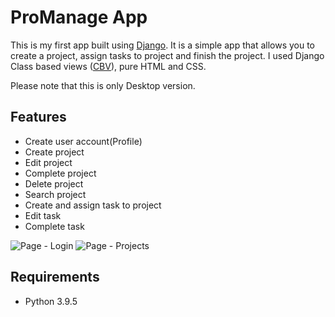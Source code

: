 # ProManage App

This is my first app built using [Django](https://www.djangoproject.com). It is a simple app that allows you to create a project, assign tasks to project and finish the project. I used Django Class based views ([CBV](https://docs.djangoproject.com/en/3.2/topics/class-based-views/)), pure HTML and CSS.

Please note that this is only Desktop version.

## Features

- Create user account(Profile)
- Create project
- Edit project
- Complete project
- Delete project
- Search project
- Create and assign task to project
- Edit task
- Complete task

![Page - Login](https://bookee.cz/wp-content/uploads/2021/11/login.png)
![Page - Projects](https://bookee.cz/wp-content/uploads/2021/11/projects-page.png)

## Requirements

- Python 3.9.5
